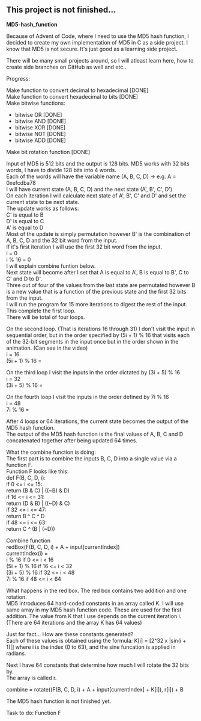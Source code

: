 ## This project is not finished...

**MD5-hash_function**

Because of Advent of Code, where I need to use the MD5 hash function, I decided to create my own implementation of MD5 in C as a side project.
I know that MD5 is not secure. It's just good as a learning side project.

There will be many small projects around, so I will atleast learn here, how to create side branches on GitHub as well and etc..

Progress:

Make function to convert decimal to hexadecimal [DONE]  
Make function to convert hexadecimal to bits [DONE]  
Make bitwise functions:
- bitwise OR [DONE]
- bitwise AND [DONE]
- bitwise XOR [DONE]
- bitwise NOT [DONE]
- bitwise ADD [DONE]  

Make bit rotation function [DONE]

Input of MD5 is 512 bits and the output is 128 bits. 
MD5 works with 32 bits words, I have to divide 128 bits into 4 words.  
Each of the words will have the variable name (A, B, C, D) -> e.g. A = 0xefcdba78   
I will have current state (A, B, C, D) and the next state (A', B', C', D')  
On each iteration I will calculate next state of A', B', C' and D' and set the current state to be next state.  
The update works as follows:    
C' is equal to B  
D' is equal to C  
A' is equal to D  
Most of the update is simply permutation however B' is the combination of A, B, C, D and the 32 bit word from the input.  
If it's first iteration I will use the first 32 bit word from the input.  
i = 0  
i % 16 = 0  
I will explain combine funtion below.  
Next state will become after I set that A is equal to A', B is equal to B', C to C' and D to D'.  
Three out of four of the values from the last state are permutated however B is a new value that is a function of the previous state 
and the first 32 bits from the input.  
I will run the program for 15 more iterations to digest the rest of the input.
This complete the first loop.  
There will be total of four loops.  

On the second loop. (That is iterations 16 through 31) I don't visit the input in sequential order, but in the order specified by (5i + 1) % 16 that visits
each of the 32-bit segments in the input once but in the order shown in the animation. (Can see in the video)  
i = 16  
(5i + 1) % 16 =  

On the third loop I visit the inputs in the order dictated by (3i + 5) % 16  
i = 32  
(3i + 5) % 16 = 

On the fourth loop I visit the inputs in the order defined by 7i % 16   
i = 48  
7i % 16 =  

After 4 loops or 64 iterations, the current state becomes the output of the MD5 hash function.  
The output of the MD5 hash function is the final values of A, B, C and D concatenated together after being updated 64 times.  

What the combine function is doing:  
The first part is to combine the inputs B, C, D into a single value via a function F.  
Function F looks like this:  
def F(B, C, D, i):  
  if 0 <= i <= 15:  
    return (B & C) | ((~B) & D)  
  if 16 <= i <= 31:  
    return (D & B) | ((~D) & C)  
  if 32 <= i <= 47:  
    return B ^ C ^ D  
  if 48 <= i <= 63:  
    return C ^ (B | (~D))  

Combine function  
redBox(F(B, C, D, i) + A + input[currentIndex])  
currentIndex(i) =   
i % 16 if 0 <= i < 16  
(5i + 1) % 16 if 16 <= i < 32  
(3i + 5) % 16 if 32 <= i < 48  
7i % 16 if 48 <= i < 64  

What happens in the red box. The red box contains two addition and one rotation.  
MD5 introduces 64 hard-coded constants in an array called K. I will use same array in my MD5 hash function code. These are used for the first addition.  The value from K that I use depends on the current iteration i. (There are 64 iterations and the array K has 64 values) 

Just for fact... How are these constants generated?  
Each of these values is obtained using the formula: K[i] = [2^32 x |sin(i + 1)|] where i is the index
(0 to 63), and the sine funcation is applied in radians.

Next I have 64 constants that determine how much I will rotate the 32 bits by.  
The array is called r.  

combine = rotate((F(B, C, D, i) + A + input[currentIndex] + K[i]), r[i]) + B  


The MD5 hash function is not finished yet.

Task to do: Function F
